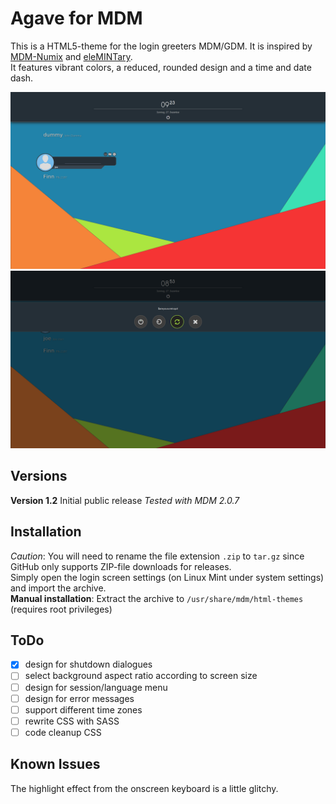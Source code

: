 # Agave for MDM

[MDM-Numix]: http://zagortenay333.deviantart.com/art/MDM-Numix-427299252
[eleMINTary]: http://linuxmint-art.org/content/show.php?content=159006
This is a HTML5-theme for the login greeters MDM/GDM. It is inspired by [MDM-Numix] and [eleMINTary].  
It features vibrant colors, a reduced, rounded design and a time and date dash.

![Preview](screen.png)
![Session-Menu](screen2.png)

## Versions

**Version 1.2**
Initial public release
*Tested with MDM 2.0.7*

## Installation

*Caution*: You will need to rename the file extension `.zip` to `tar.gz` since GitHub only supports ZIP-file downloads for releases.  
Simply open the login screen settings (on Linux Mint under system settings) and import the archive.  
**Manual installation**: Extract the archive to `/usr/share/mdm/html-themes` (requires root privileges)

## ToDo

- [x]  design for shutdown dialogues
- [ ] select background aspect ratio according to screen size
- [ ] design for session/language menu
- [ ] design for error messages
- [ ] support different time zones
- [ ] rewrite CSS with SASS
- [ ] code cleanup CSS

## Known Issues

The highlight effect from the onscreen keyboard is a little glitchy.

